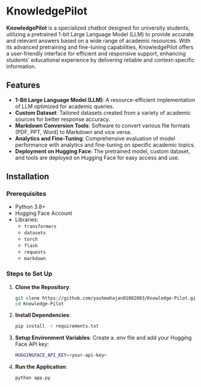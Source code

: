 # KnowledgePilot

**KnowledgePilot** is a specialized chatbot designed for university students, utilizing a pretrained 1-bit Large Language Model (LLM) to provide accurate and relevant answers based on a wide range of academic resources. With its advanced pretraining and fine-tuning capabilities, KnowledgePilot offers a user-friendly interface for efficient and responsive support, enhancing students' educational experience by delivering reliable and context-specific information.

## Features

- **1-Bit Large Language Model (LLM)**: A resource-efficient implementation of LLM optimized for academic queries.
- **Custom Dataset**: Tailored datasets created from a variety of academic sources for better response accuracy.
- **Markdown Conversion Tools**: Software to convert various file formats (PDF, PPT, Word) to Markdown and vice versa.
- **Analytics and Fine-Tuning**: Comprehensive evaluation of model performance with analytics and fine-tuning on specific academic topics.
- **Deployment on Hugging Face**: The pretrained model, custom dataset, and tools are deployed on Hugging Face for easy access and use.

## Installation

### Prerequisites

- Python 3.8+
- Hugging Face Account
- Libraries:
  - `transformers`
  - `datasets`
  - `torch`
  - `flask`
  - `requests`
  - `markdown`

### Steps to Set Up

1. **Clone the Repository**:
   ```bash
   git clone https://github.com/yashmahajan01082003/Knowledge-Pilot.git
   cd Knowledge-Pilot
2. **Install Dependencies**:

   ```bash
   pip install -r requirements.txt
3. **Setup Environment Variables**:
Create a .env file and add your Hugging Face API key:
   ```bash
   HUGGINGFACE_API_KEY=<your-api-key>
4. **Run the Application**:
   ```bash
   python app.py

